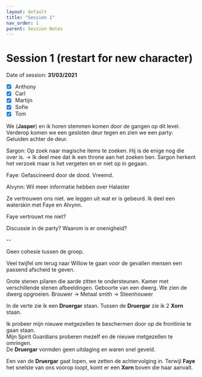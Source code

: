 ```yaml
---
layout: default
title: "Session 1"
nav_order: 1
parent: Session Notes
---
```


# Session 1 (restart for new character)

Date of session: **31/03/2021**

- [X] Anthony
- [X] Carl
- [X] Martijn
- [X] Sofie
- [X] Tom

We (**Jasper**) en ik horen stemmen komen door de gangen op dit level.  
Verderop komen we een gesloten deur tegen en zien we een party:
Geluiden achter de deur.

Sargon:
Op zoek naar magische items te zoeken.
Hij is de enige nog die over is.
-> Ik deel mee dat ik een throne aan het zoeken ben.
Sargon herkent het verzoek maar is het vergeten en er niet op in gegaan.

Faye:
Gefascineerd door de dood.
Vreemd.

Alvynn:
Wil meer informatie hebben over Halaster

Ze vertrouwen ons niet. we leggen uit wat er is gebeurd.
Ik deel een waterskin met Faye en Alvynn.

Faye vertrouwt me niet?

Discussie in de party?
Waarom is er onenigheid?

--

Geen cohesie tussen de groep.  

Veel twijfel om terug naar Willow te gaan voor de gevallen mensen een passend afscheid te geven.  

Grote stenen pilaren die aarde zitten te ondersteunen.
Kamer met verschillende stenen afbeeldingen.
Geboorte van een dwerg.
We zien de dwerg opgroeien.
Brouwer -> Metaal smith -> Steenhouwer

In de verte zie ik een **Druergar** staan.
Tussen de **Druergar** zie ik 2 **Xorn** staan.

Ik probeer mijn nieuwe metgezellen te beschermen door op de frontlinie te gaan staan.  
Mijn Spirit Guardians proberen mezelf en de nieuwe metgezellen te omringen.  
De **Druergar** vormden geen uitdaging en waren snel geveld.

Een van de **Druergar** gaat lopen, we zetten de achtervolging in.
Terwijl **Faye** het snelste van ons voorop loopt, komt er een **Xorn** boven die haar aanvalt.
